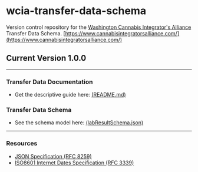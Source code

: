 # wcia-transfer-data-schema
Version control repository for the [Washington Cannabis Integrator's Alliance](https://www.cannabisintegratorsalliance.com/) Transfer Data Schema.
[https://www.cannabisintegratorsalliance.com/](https://www.cannabisintegratorsalliance.com/)

## Current Version 1.0.0

----------------------------------------

### Transfer Data Documentation
- Get the descriptive guide here: [(README.md)](/v1.0.0/README.md)

### Transfer Data Schema
- See the schema model here: [(labResultSchema.json)](/v1.0.0/WCIATransferDataSchema.json)

----------------------------------------

### Resources

* [JSON Specification (RFC 8259)](https://www.ietf.org/rfc/rfc8259.txt)
* [ISO8601 Internet Dates Specification (RFC 3339)](https://www.ietf.org/rfc/rfc3339.txt)